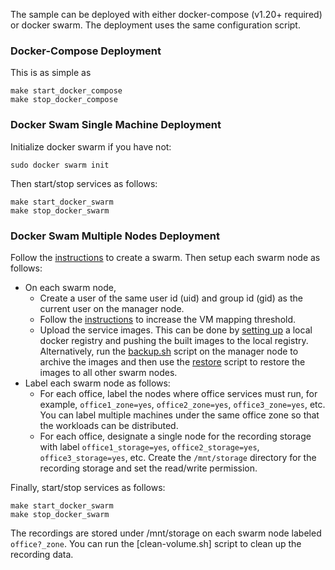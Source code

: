 The sample can be deployed with either docker-compose (v1.20+ required) or docker swarm. The deployment uses the same configuration script.   

### Docker-Compose Deployment

This is as simple as 
```
make start_docker_compose
make stop_docker_compose
```

### Docker Swam Single Machine Deployment

Initialize docker swarm if you have not:
```
sudo docker swarm init
```
Then start/stop services as follows:
```
make start_docker_swarm
make stop_docker_swarm
```

### Docker Swam Multiple Nodes Deployment

Follow the [instructions](https://docs.docker.com/engine/swarm/swarm-tutorial/create-swarm) to create a swarm. Then setup each swarm node as follows:     
- On each swarm node, 
  - Create a user of the same user id (uid) and group id (gid) as the current user on the manager node.      
  - Follow the [instructions](https://www.elastic.co/guide/en/elasticsearch/reference/6.8/vm-max-map-count.html) to increase the VM mapping threshold.    
  - Upload the service images. This can be done by [setting up](https://docs.docker.com/registry/deploying) a local docker registry and pushing the built images to the local registry. Alternatively, run the [backup.sh](../../script/backup.sh) script on the manager node to archive the images and then use the [restore](../../script/restore.sh) script to restore the images to all other swarm nodes.     
- Label each swarm node as follows:    
  - For each office, label the nodes where office services must run, for example, ```office1_zone=yes```, ```office2_zone=yes```, ```office3_zone=yes```, etc. You can label multiple machines under the same office zone so that the workloads can be distributed.     
  - For each office, designate a single node for the recording storage with label ```office1_storage=yes```, ```office2_storage=yes```, ```office3_storage=yes```, etc. Create the ```/mnt/storage``` directory for the recording storage and set the read/write permission.               

Finally, start/stop services as follows:   

```
make start_docker_swarm
make stop_docker_swarm
```

The recordings are stored under /mnt/storage on each swarm node labeled ```office?_zone```. You can run the [clean-volume.sh] script to clean up the recording data.   

